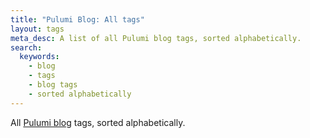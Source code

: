 ```yaml
---
title: "Pulumi Blog: All tags"
layout: tags
meta_desc: A list of all Pulumi blog tags, sorted alphabetically.
search:
  keywords:
    - blog
    - tags
    - blog tags
    - sorted alphabetically
---
```


All [Pulumi blog](/blog/) tags, sorted alphabetically.
